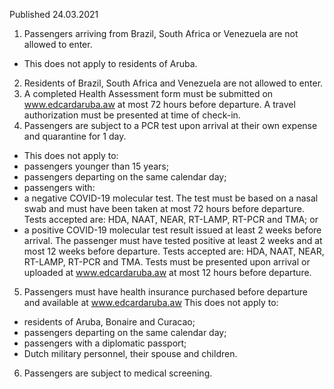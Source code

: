 Published 24.03.2021
1. Passengers arriving from Brazil, South Africa or Venezuela are not allowed to enter.
- This does not apply to residents of Aruba.
2. Residents of Brazil, South Africa and Venezuela are not allowed to enter.
3. A completed Health Assessment form must be submitted on <a href="http://www.edcardaruba.aw/">www.edcardaruba.aw</a> at most 72 hours before departure. A travel authorization must be presented at time of check-in.
4. Passengers are subject to a PCR test upon arrival at their own expense and quarantine for 1 day. 
- This does not apply to:
- passengers younger than 15 years;
- passengers departing on the same calendar day;
- passengers with:
- a negative COVID-19 molecular test. The test must be based on a nasal swab and must have been taken at most 72 hours before departure. Tests accepted are: HDA, NAAT, NEAR, RT-LAMP, RT-PCR and TMA; or
- a positive COVID-19 molecular test result issued at least 2 weeks before arrival. The passenger must have tested positive at least 2 weeks and at most 12 weeks before departure. Tests accepted are: HDA, NAAT, NEAR, RT-LAMP, RT-PCR and TMA.
Tests must be presented upon arrival or uploaded at <a href="http://www.edcardaruba.aw">www.edcardaruba.aw</a> at most 12 hours before departure.
5. Passengers must have health insurance purchased before departure and available at <a href="http://www.edcardaruba.aw/">www.edcardaruba.aw</a> 
This does not apply to:
- residents of Aruba, Bonaire and Curacao;
- passengers departing on the same calendar day;
- passengers with a diplomatic passport;
- Dutch military personnel, their spouse and children.
6. Passengers are subject to medical screening.

